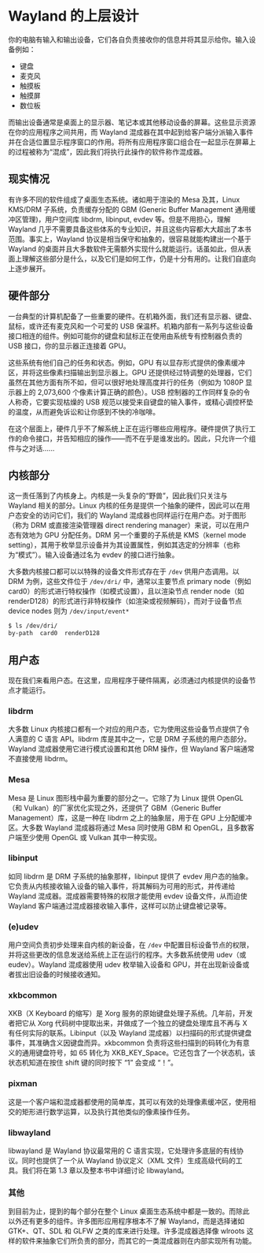 # Wayland 的上层设计

你的电脑有输入和输出设备，它们各自负责接收你的信息并将其显示给你。输入设备例如：

- 键盘
- 麦克风
- 触摸板
- 触摸屏
- 数位板

而输出设备通常是桌面上的显示器、笔记本或其他移动设备的屏幕。这些显示资源在你的应用程序之间共用，而 Wayland 混成器在其中起到给客户端分派输入事件并在合适位置显示程序窗口的作用。将所有应用程序窗口组合在一起显示在屏幕上的过程被称为“混成”，因此我们将执行此操作的软件称作混成器。

## 现实情况
有许多不同的软件组成了桌面生态系统。诸如用于渲染的 Mesa 及其，Linux KMS/DRM 子系统，负责缓存分配的 GBM (Generic Buffer Management 通用缓冲区管理)，用户空间库 libdrm, libinput, evdev 等。但是不用担心，理解 Wayland 几乎不需要具备这些体系的专业知识，并且这些内容都大大超出了本书范围。事实上，Wayland 协议是相当保守和抽象的，很容易就能构建出一个基于 Wayland 的桌面并且大多数软件无需额外实现什么就能运行。话虽如此，但从表面上理解这些部分是什么，以及它们是如何工作，仍是十分有用的。让我们自底向上逐步展开。

## 硬件部分
一台典型的计算机配备了一些重要的硬件。在机箱外面，我们还有显示器、键盘、鼠标，或许还有麦克风和一个可爱的 USB 保温杯。机箱内部有一系列与这些设备接口相连的组件。例如可能你的键盘和鼠标正在使用由系统专有控制器负责的 USB 接口，你的显示器正连接着 GPU。

这些系统有他们自己的任务和状态。例如，GPU 有以显存形式提供的像素缓冲区，并将这些像素扫描输出到显示器上。GPU 还提供经过特调整的处理器，它们虽然在其他方面有所不如，但可以很好地处理高度并行的任务（例如为 1080P 显示器上的 2,073,600 个像素计算正确的颜色）。USB 控制器的工作同样复杂的令人称奇，它要实现枯燥的 USB 规范以接受来自键盘的输入事件，或精心调控杯垫的温度，从而避免诉讼和让你感到不快的冷咖啡。

在这个层面上，硬件几乎不了解系统上正在运行哪些应用程序。硬件提供了执行工作的命令接口，并告知相应的操作——而不在乎是谁发出的。因此，只允许一个组件与之对话......

## 内核部分
这一责任落到了内核身上。内核是一头复杂的“野兽”，因此我们只关注与 Wayland 相关的部分。Linux 内核的任务是提供一个抽象的硬件，因此可以在用户态安全的访问它们，我们的 Wayland 混成器也同样运行在用户态。对于图形（称为 DRM 或直接渲染管理器 direct rendering manager）来说，可以在用户态有效地为 GPU 分配任务。DRM 另一个重要的子系统是 KMS（kernel mode setting），其用于枚举显示设备并为其设置属性，例如其选定的分辨率（也称为“模式”）。输入设备通过名为 evdev 的接口进行抽象。

大多数内核接口都可以以特殊的设备文件形式存在于 `/dev` 供用户态调用。以 DRM 为例，这些文件位于 `/dev/dri/` 中，通常以主要节点 primary node（例如 card0）的形式进行特权操作（如模式设置），且以渲染节点 render node（如 renderD128）的形式进行非特权操作（如渲染或视频解码），而对于设备节点 device nodes 则为 `/dev/input/event*`

```bash
$ ls /dev/dri/
by-path  card0  renderD128
```

## 用户态
现在我们来看用户态。在这里，应用程序于硬件隔离，必须通过内核提供的设备节点才能运行。

### libdrm
大多数 Linux 内核接口都有一个对应的用户态，它为使用这些设备节点提供了令人满意的 C 语言 API。libdrm 库是其中之一，它是 DRM 子系统的用户态部分。Wayland 混成器使用它进行模式设置和其他 DRM 操作，但 Wayland 客户端通常不直接使用 libdrm。

### Mesa
Mesa 是 Linux 图形栈中最为重要的部分之一。它除了为 Linux 提供 OpenGL（和 Vulkan）的厂家优化实现之外，还提供了 GBM（Generic Buffer Management）库，这是一种在 libdrm 之上的抽象层，用于在 GPU 上分配缓冲区。大多数 Wayland 混成器将通过 Mesa 同时使用 GBM 和 OpenGL，且多数客户端至少使用 OpenGL 或 Vulkan 其中一种实现。

### libinput
如同 libdrm 是 DRM 子系统的抽象那样，libinput 提供了 evdev 用户态的抽象。它负责从内核接收输入设备的输入事件，将其解码为可用的形式，并传递给 Wayland 混成器。混成器需要特殊的权限才能使用 evdev 设备文件，从而迫使 Wayland 客户端通过混成器接收输入事件，这样可以防止键盘被记录等。

### (e)udev
用户空间负责初步处理来自内核的新设备，在 `/dev` 中配置目标设备节点的权限，并将这些更改的信息发送给系统上正在运行的程序。大多数系统使用 udev（或 eudev）。Wayland 混成器使用 udev 枚举输入设备和 GPU，并在出现新设备或者拔出旧设备的时候接收通知。

### xkbcommon
XKB（X Keyboard 的缩写）是 Xorg 服务的原始键盘处理子系统。几年前，开发者把它从 Xorg 代码树中提取出来，并做成了一个独立的键盘处理库且不再与 X 有任何实际的联系。Libinput（以及 Wayland 混成器）以扫描码的形式提供键盘事件，其准确含义因键盘而异。xkbcommon 负责将这些扫描到的码转化为有意义的通用键盘符号，如 65 转化为 XKB_KEY_Space。它还包含了一个状态机，该状态机知道在按住 shift 键的同时按下 “1” 会变成 “！”。

### pixman
这是一个客户端和混成器都使用的简单库，其可以有效的处理像素缓冲区，使用相交的矩形进行数学运算，以及执行其他类似的像素操作任务。

### libwayland
libwayland 是 Wayland 协议最常用的 C 语言实现，它处理许多底层的有线协议。同时也提供了一个从 Wayland 协议定义（XML 文件）生成高级代码的工具。我们将在第 1.3 章以及整本书中详细讨论 libwayland。


### 其他
到目前为止，提到的每个部分在整个 Linux 桌面生态系统中都是一致的。而除此以外还有更多的组件。许多图形应用程序根本不了解 Wayland，而是选择诸如 GTK+、QT、SDL 和 GLFW 之类的库来进行处理。许多混成器选择像 wlroots 这样的软件来抽象它们所负责的部分，而其它的一类混成器则在内部实现所有功能。